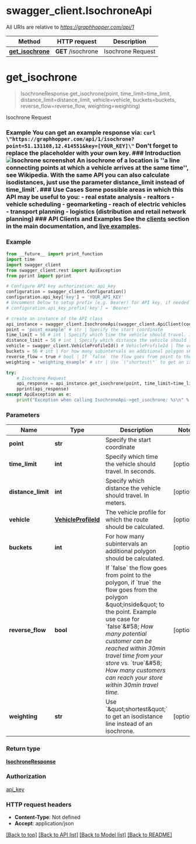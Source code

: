 # swagger_client.IsochroneApi

All URIs are relative to *https://graphhopper.com/api/1*

Method | HTTP request | Description
------------- | ------------- | -------------
[**get_isochrone**](IsochroneApi.md#get_isochrone) | **GET** /isochrone | Isochrone Request

# **get_isochrone**
> IsochroneResponse get_isochrone(point, time_limit=time_limit, distance_limit=distance_limit, vehicle=vehicle, buckets=buckets, reverse_flow=reverse_flow, weighting=weighting)

Isochrone Request

### Example You can get an example response via:  ``` curl \"https://graphhopper.com/api/1/isochrone?point=51.131108,12.414551&key=[YOUR_KEY]\" ```  Don't forget to replace the placeholder with your own key.  ### Introduction ![Isochrone screenshot](./img/isochrone-example.png)  An isochrone of a location is ''a line connecting points at which a vehicle arrives at the same time'', see Wikipedia. With the same API you can also calculate isodistances, just use the parameter distance_limit instead of time_limit`.  ### Use Cases Some possible areas in which this API may be useful to you:  - real estate analysis - realtors - vehicle scheduling - geomarketing - reach of electric vehicles - transport planning - logistics (distribution and retail network planning)  ### API Clients and Examples See the [clients](#section/API-Clients) section in the main documentation, and [live examples](https://graphhopper.com/api/1/examples/#isochrone). 

### Example
```python
from __future__ import print_function
import time
import swagger_client
from swagger_client.rest import ApiException
from pprint import pprint

# Configure API key authorization: api_key
configuration = swagger_client.Configuration()
configuration.api_key['key'] = 'YOUR_API_KEY'
# Uncomment below to setup prefix (e.g. Bearer) for API key, if needed
# configuration.api_key_prefix['key'] = 'Bearer'

# create an instance of the API class
api_instance = swagger_client.IsochroneApi(swagger_client.ApiClient(configuration))
point = 'point_example' # str | Specify the start coordinate
time_limit = 56 # int | Specify which time the vehicle should travel. In seconds. (optional)
distance_limit = 56 # int | Specify which distance the vehicle should travel. In meters. (optional)
vehicle = swagger_client.VehicleProfileId() # VehicleProfileId | The vehicle profile for which the route should be calculated.  (optional)
buckets = 56 # int | For how many subintervals an additional polygon should be calculated. (optional)
reverse_flow = true # bool | If `false` the flow goes from point to the polygon, if `true` the flow goes from the polygon \"inside\" to the point. Example use case for `false`&#58; *How many potential customer can be reached within 30min travel time from your store* vs. `true`&#58; *How many customers can reach your store within 30min travel time.*  (optional)
weighting = 'weighting_example' # str | Use `\"shortest\"` to get an isodistance line instead of an isochrone. (optional)

try:
    # Isochrone Request
    api_response = api_instance.get_isochrone(point, time_limit=time_limit, distance_limit=distance_limit, vehicle=vehicle, buckets=buckets, reverse_flow=reverse_flow, weighting=weighting)
    pprint(api_response)
except ApiException as e:
    print("Exception when calling IsochroneApi->get_isochrone: %s\n" % e)
```

### Parameters

Name | Type | Description  | Notes
------------- | ------------- | ------------- | -------------
 **point** | **str**| Specify the start coordinate | 
 **time_limit** | **int**| Specify which time the vehicle should travel. In seconds. | [optional] 
 **distance_limit** | **int**| Specify which distance the vehicle should travel. In meters. | [optional] 
 **vehicle** | [**VehicleProfileId**](.md)| The vehicle profile for which the route should be calculated.  | [optional] 
 **buckets** | **int**| For how many subintervals an additional polygon should be calculated. | [optional] 
 **reverse_flow** | **bool**| If &#x60;false&#x60; the flow goes from point to the polygon, if &#x60;true&#x60; the flow goes from the polygon \&quot;inside\&quot; to the point. Example use case for &#x60;false&#x60;&amp;#58; *How many potential customer can be reached within 30min travel time from your store* vs. &#x60;true&#x60;&amp;#58; *How many customers can reach your store within 30min travel time.*  | [optional] 
 **weighting** | **str**| Use &#x60;\&quot;shortest\&quot;&#x60; to get an isodistance line instead of an isochrone. | [optional] 

### Return type

[**IsochroneResponse**](IsochroneResponse.md)

### Authorization

[api_key](../README.md#api_key)

### HTTP request headers

 - **Content-Type**: Not defined
 - **Accept**: application/json

[[Back to top]](#) [[Back to API list]](../README.md#documentation-for-api-endpoints) [[Back to Model list]](../README.md#documentation-for-models) [[Back to README]](../README.md)

